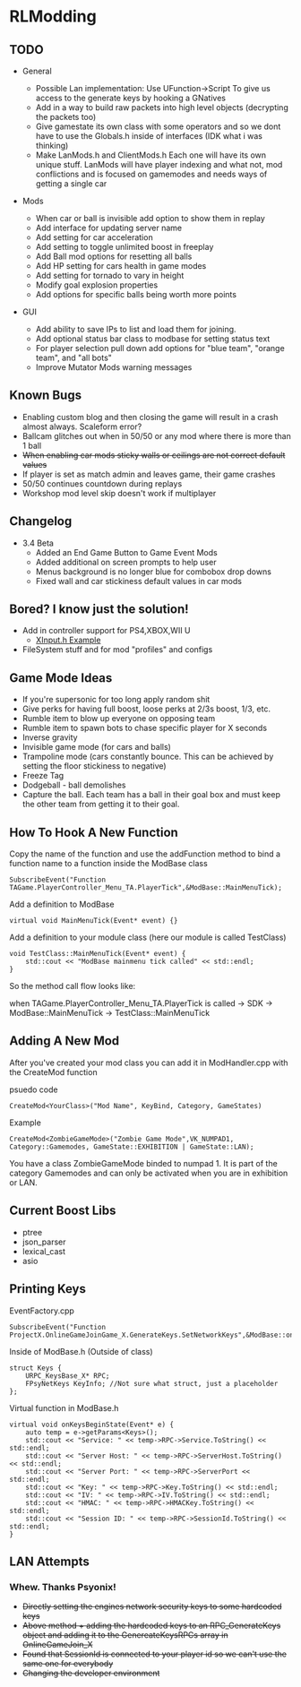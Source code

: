 # RLModding


## TODO

- General
	- Possible Lan implementation: Use UFunction->Script To give us access to the generate keys by hooking a GNatives
	- Add in a way to build raw packets into high level objects (decrypting the packets too)
	- Give gamestate its own class with some operators and so we dont have to use the Globals.h inside of interfaces (IDK what i was thinking)
	- Make LanMods.h and ClientMods.h Each one will have its own unique stuff. LanMods will have player indexing and what not, mod conflictions and is focused on gamemodes and needs ways of getting a single car 

- Mods
	- When car or ball is invisible add option to show them in replay
	- Add interface for updating server name
	- Add setting for car acceleration
	- Add setting to toggle unlimited boost in freeplay
	- Add Ball mod options for resetting all balls
	- Add HP setting for cars health in game modes
	- Add setting for tornado to vary in height
	- Modify goal explosion properties
	- Add options for specific balls being worth more points

- GUI
	- Add ability to save IPs to list and load them for joining.
	- Add optional status bar class to modbase for setting status text
	- For player selection pull down add options for "blue team", "orange team", and "all bots"
	- Improve Mutator Mods warning messages

## Known Bugs

- Enabling custom blog and then closing the game will result in a crash almost always.  Scaleform error?
- Ballcam glitches out when in 50/50 or any mod where there is more than 1 ball
- ~~When enabling car mods sticky walls or ceilings are not correct default values~~
- If player is set as match admin and leaves game, their game crashes
- 50/50 continues countdown during replays
- Workshop mod level skip doesn't work if multiplayer

## Changelog

- 3.4 Beta
	- Added an End Game Button to Game Event Mods
	- Added additional on screen prompts to help user
	- Menus background is no longer blue for combobox drop downs
	- Fixed wall and car stickiness default values in car mods

## Bored? I know just the solution!

- Add in controller support for PS4,XBOX,WII U
    - [XInput.h Example](https://www.codeproject.com/Articles/26949/Xbox-Controller-Input-in-C-with-XInput)
- FileSystem stuff and for mod "profiles" and configs


## Game Mode Ideas 
 - If you're supersonic for too long apply random shit
 - Give perks for having full boost, loose perks at 2/3s boost, 1/3, etc.
 - Rumble item to blow up everyone on opposing team
 - Rumble item to spawn bots to chase specific player for X seconds
 - Inverse gravity 
 - Invisible game mode (for cars and balls)
 - Trampoline mode (cars constantly bounce.  This can be achieved by setting the floor stickiness to negative)
 - Freeze Tag
 - Dodgeball - ball demolishes
 - Capture the ball. Each team has a ball in their goal box and must keep the other team from getting it to their goal.


## How To Hook A New Function
Copy the name of the function and use the addFunction method to bind a function name to a function inside the ModBase class
```
SubscribeEvent("Function TAGame.PlayerController_Menu_TA.PlayerTick",&ModBase::MainMenuTick);
```

Add a definition to ModBase
```
virtual void MainMenuTick(Event* event) {}
```

Add a definition to your module class (here our module is called TestClass)
```
void TestClass::MainMenuTick(Event* event) {
	std::cout << "ModBase mainmenu tick called" << std::endl;
}
```
So the method call flow looks like:

when TAGame.PlayerController_Menu_TA.PlayerTick is called -> SDK -> ModBase::MainMenuTick -> TestClass::MainMenuTick

## Adding A New Mod
After you've created your mod class you can add it in ModHandler.cpp with the CreateMod function

psuedo code
```
CreateMod<YourClass>("Mod Name", KeyBind, Category, GameStates)
```

Example
```
CreateMod<ZombieGameMode>("Zombie Game Mode",VK_NUMPAD1, Category::Gamemodes, GameState::EXHIBITION | GameState::LAN);
```
You have a class ZombieGameMode binded to numpad 1. It is part of the category Gamemodes and can only be activated when you are in exhibition or LAN.

## Current Boost Libs
- ptree
- json_parser
- lexical_cast
- asio

## Printing Keys
EventFactory.cpp
```
SubscribeEvent("Function ProjectX.OnlineGameJoinGame_X.GenerateKeys.SetNetworkKeys",&ModBase::onKeysBeginState);
```

Inside of ModBase.h (Outside of class)
```
struct Keys {
	URPC_KeysBase_X* RPC;
	FPsyNetKeys KeyInfo; //Not sure what struct, just a placeholder
};
```

Virtual function in ModBase.h
```
virtual void onKeysBeginState(Event* e) {
	auto temp = e->getParams<Keys>();
	std::cout << "Service: " << temp->RPC->Service.ToString() << std::endl;
	std::cout << "Server Host: " << temp->RPC->ServerHost.ToString() << std::endl;
	std::cout << "Server Port: " << temp->RPC->ServerPort << std::endl;
	std::cout << "Key: " << temp->RPC->Key.ToString() << std::endl;
	std::cout << "IV: " << temp->RPC->IV.ToString() << std::endl;
	std::cout << "HMAC: " << temp->RPC->HMACKey.ToString() << std::endl;
	std::cout << "Session ID: " << temp->RPC->SessionId.ToString() << std::endl;
}
```

## LAN Attempts

### Whew. Thanks Psyonix!

- ~~Directly setting the engines network security keys to some hardcoded keys~~
- ~~Above method + adding the hardcoded keys to an RPC_GenerateKeys object and adding it to the GenereateKeysRPCs array in OnlineGameJoin_X~~
- ~~Found that SessionId is connected to your player id so we can't use the same one for everybody~~
- ~~Changing the developer environment~~


